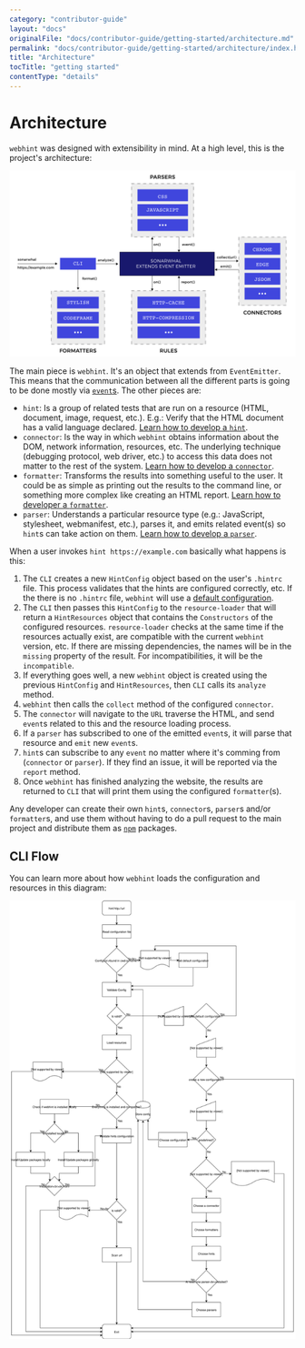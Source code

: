 ```yaml
---
category: "contributor-guide"
layout: "docs"
originalFile: "docs/contributor-guide/getting-started/architecture.md"
permalink: "docs/contributor-guide/getting-started/architecture/index.html"
title: "Architecture"
tocTitle: "getting started"
contentType: "details"
---
```

# Architecture

`webhint` was designed with extensibility in mind. At a high level, this is
the project's architecture:

[![webhint's architecture](images/architecture.svg)](images/architecture.svg)

The main piece is `webhint`. It's an object that extends from `EventEmitter`.
This means that the communication between all the different parts is going to
be done mostly via [`event`s][events]. The other pieces are:

* `hint`: Is a group of related tests that are run on a resource (HTML,
  document, image, request, etc.). E.g.: Verify that the HTML document has a
  valid language declared.
  [Learn how to develop a `hint`][new hint].
* `connector`: Is the way in which `webhint` obtains information about the
  DOM, network information, resources, etc. The underlying technique (debugging
  protocol, web driver, etc.) to access this data does not matter to the rest
  of the system.
  [Learn how to develop a `connector`][new connector].
* `formatter`: Transforms the results into something useful to the user. It
  could be as simple as printing out the results to the command line, or
  something more complex like creating an HTML report.
  [Learn how to developer a `formatter`][new formatter].
* `parser`: Understands a particular resource type (e.g.: JavaScript,
  stylesheet, webmanifest, etc.), parses it, and emits related event(s) so
  `hint`s can take action on them.
  [Learn how to develop a `parser`][new parser].

When a user invokes `hint https://example.com` basically what happens is
this:

1. The `CLI` creates a new `HintConfig` object based on the user's
   `.hintrc` file. This process validates that the hints are configured
   correctly, etc. If the there is no `.hintrc` file, `webhint` will
   use a [default configuration][default configuration].
1. The `CLI` then passes this `HintConfig` to the `resource-loader` that
   will return a `HintResources` object that contains the `Constructors`
   of the configured resources. `resource-loader` checks at the same time if
   the resources actually exist, are compatible with the current `webhint`
   version, etc. If there are missing dependencies, the names will be in the
   `missing` property of the result. For incompatibilities, it will be the
   `incompatible`.
1. If everything goes well, a new `webhint` object is created using the
   previous `HintConfig` and `HintResources`, then `CLI` calls its
   `analyze` method.
1. `webhint` then calls the `collect` method of the configured `connector`.
1. The `connector` will navigate to the `URL` traverse the HTML, and send
   `event`s related to this and the resource loading process.
1. If a `parser` has subscribed to one of the emitted `event`s, it will parse
   that resource and `emit` new `event`s.
1. `hint`s can subscribe to any `event` no matter where it's comming from
   (`connector` or `parser`). If they find an issue, it will be reported via the
   `report` method.
1. Once `webhint` has finished analyzing the website, the results are returned
   to `CLI` that will print them using the configured `formatter`(s).

Any developer can create their own `hint`s, `connector`s, `parser`s
and/or `formatter`s, and use them without having to do a pull request to
the main project and distribute them as [`npm`][npm] packages.

## CLI Flow

You can learn more about how `webhint` loads the configuration and resources
in this diagram:

[![webhint's flow diagram](images/cli.svg)](images/cli.svg)

<!-- Link labels: -->

[default configuration]: ../../user-guide/#default-configuration
[events]: ./events.md
[new connector]: ../how-to/connector.md
[new formatter]:../how-to/formatter.md
[new parser]: ../how-to/parser.md
[new hint]: ../how-to/hint.md
[npm]: https://www.npmjs.com/
[typescript]: https://www.typescriptlang.org/
